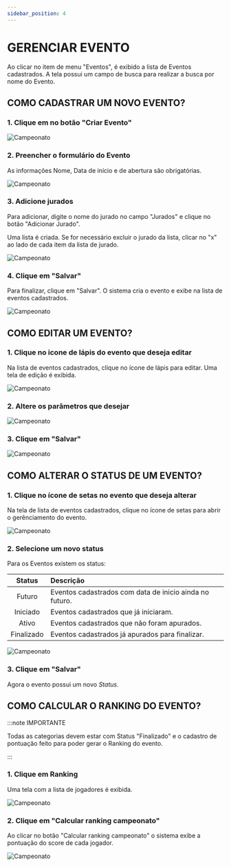 ```yaml
---
sidebar_position: 4
---
```


# GERENCIAR EVENTO

Ao clicar no item de menu "Eventos", é exibido a lista de Eventos cadastrados. A tela possui um campo de busca para realizar a busca por nome do Evento.

## COMO CADASTRAR UM NOVO EVENTO?

### 1. Clique em no botão "Criar Evento"

![Campeonato](/img/backoffice/campeonato2.png)

### 2. Preencher o formulário do Evento

As informações Nome, Data de início e de abertura são obrigatórias. 

![Campeonato](/img/backoffice/campeonato3.png)

### 3. Adicione jurados
Para adicionar, digite o nome do jurado no campo "Jurados" e clique no botão "Adicionar Jurado". 

Uma lista é criada. Se for necessário excluir o jurado da lista, clicar no "x" ao lado de cada item da lista de jurado.

![Campeonato](/img/backoffice/add-jurados.png)

### 4. Clique em "Salvar"
Para finalizar, clique em "Salvar". O sistema cria o evento e exibe na lista de eventos cadastrados.

![Campeonato](/img/backoffice/campeonato5.png)

## COMO EDITAR UM EVENTO?

### 1. Clique no icone de lápis do evento que deseja editar

Na lista de eventos cadastrados, clique no ícone de lápis para editar. Uma tela de edição é exibida.

![Campeonato](/img/backoffice/campeonato6.png)

### 2. Altere os parâmetros que desejar

![Campeonato](/img/backoffice/campeonato7.png)

### 3. Clique em "Salvar"

![Campeonato](/img/backoffice/campeonato8.png)

## COMO ALTERAR O STATUS DE UM EVENTO?

### 1. Clique no ícone de setas no evento que deseja alterar

Na tela de lista de eventos cadastrados, clique no ícone de setas para abrir o gerênciamento do evento.

![Campeonato](/img/backoffice/campeonato9.png)

### 2. Selecione um novo status

Para os Eventos existem os status:

| Status| Descrição |
| :----: | :---- |
| Futuro| Eventos cadastrados com data de inicio ainda no futuro.|
| Iniciado| Eventos cadastrados que já iniciaram.|
| Ativo | Eventos cadastrados que não foram apurados.|
| Finalizado| Eventos cadastrados já apurados para finalizar.|

![Campeonato](/img/backoffice/campeonato10.png)

### 3. Clique em "Salvar"

Agora o evento possui um novo _Status_.

## COMO CALCULAR O RANKING DO EVENTO?

:::note IMPORTANTE

Todas as categorias devem estar com Status "Finalizado" e o cadastro de pontuação feito para poder gerar o Ranking do evento.

:::

### 1. Clique em Ranking

Uma tela com a lista de jogadores é exibida.

![Campeonato](/img/backoffice/campeonato11.png)

### 2. Clique em "Calcular ranking campeonato"

Ao clicar no botão "Calcular ranking campeonato" o sistema exibe a pontuação do score de cada jogador.

![Campeonato](/img/backoffice/campeonato12.png)